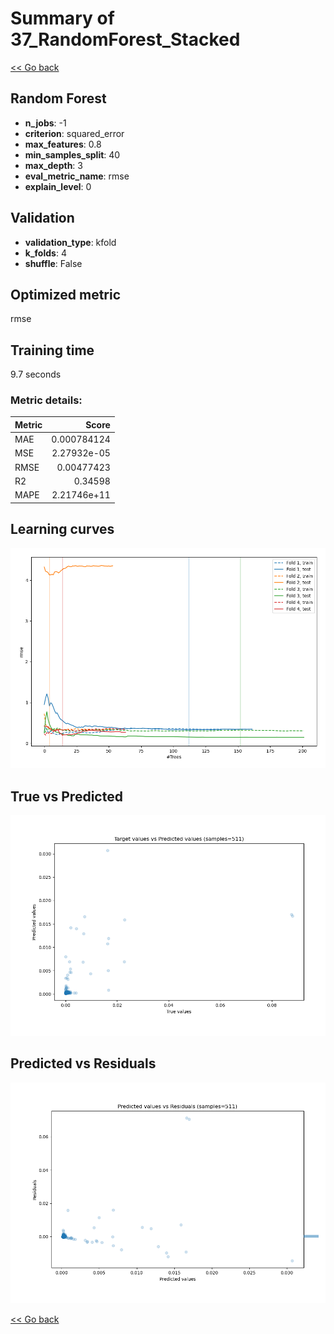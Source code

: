 # Summary of 37_RandomForest_Stacked

[<< Go back](../README.md)


## Random Forest
- **n_jobs**: -1
- **criterion**: squared_error
- **max_features**: 0.8
- **min_samples_split**: 40
- **max_depth**: 3
- **eval_metric_name**: rmse
- **explain_level**: 0

## Validation
 - **validation_type**: kfold
 - **k_folds**: 4
 - **shuffle**: False

## Optimized metric
rmse

## Training time

9.7 seconds

### Metric details:
| Metric   |       Score |
|:---------|------------:|
| MAE      | 0.000784124 |
| MSE      | 2.27932e-05 |
| RMSE     | 0.00477423  |
| R2       | 0.34598     |
| MAPE     | 2.21746e+11 |



## Learning curves
![Learning curves](learning_curves.png)
## True vs Predicted

![True vs Predicted](true_vs_predicted.png)


## Predicted vs Residuals

![Predicted vs Residuals](predicted_vs_residuals.png)



[<< Go back](../README.md)
